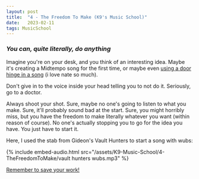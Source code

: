 ```yaml
---
layout: post
title:  "4 - The Freedom To Make (K9's Music School)"
date:   2023-02-11
tags: MusicSchool
---
```


### *You can, quite literally, do anything*

Imagine you're on your desk, and you think of an interesting idea. Maybe it's creating a Midtempo song for the first time, or maybe even [using a door hinge in a song](https://youtu.be/oJNZtl26iqU) (i love nate so much). 

Don't give in to the voice inside your head telling you to not do it. Seriously, go to a doctor.

Always shoot your shot. Sure, maybe no one's going to listen to what you make. Sure, it'll probably sound bad at the start. Sure, you might horribly miss, but you have the freedom to make literally whatever you want (within reason of course). No one's actually stopping you to go for the idea you have. You just have to start it.

Here, I used the stab from Gideon's Vault Hunters to start a song with wubs:

{% include embed-audio.html src="/assets/K9-Music-School/4-TheFreedomToMake/vault hunters wubs.mp3" %}

[Remember to save your work!](/2023/01/16/2-SaveForTheFuture)